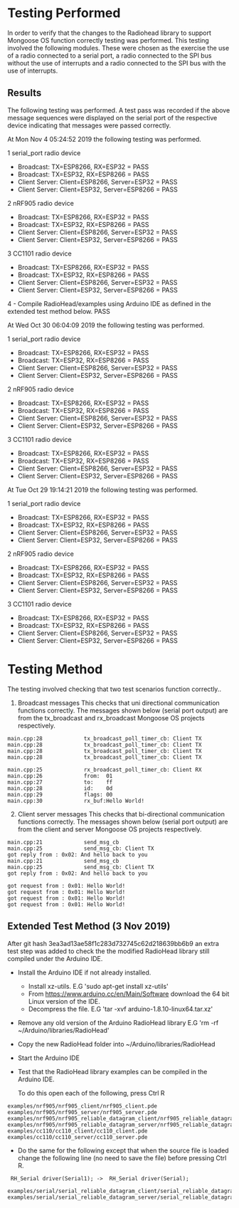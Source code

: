 # Testing Performed

In order to verify that the changes to the Radiohead library to support Mongoose OS
function correctly testing was performed. This testing involved the following modules.
These were chosen as the exercise the use of a radio connected to a serial port, a 
radio connected to the SPI bus without the use of interrupts and a radio connected 
to the SPI bus with the use of interrupts.

## Results

The following testing was performed. A test pass was recorded if the 
above message sequences were displayed on the serial port of the 
respective device indicating that messages were passed correctly.

At Mon Nov 4 05:24:52 2019 the following testing was performed.

1 serial_port radio device
 + Broadcast: TX=ESP8266, RX=ESP32 = PASS
 + Broadcast: TX=ESP32, RX=ESP8266 = PASS
 + Client Server: Client=ESP8266, Server=ESP32 = PASS
 + Client Server: Client=ESP32, Server=ESP8266 = PASS

2 nRF905 radio device
 + Broadcast: TX=ESP8266, RX=ESP32 = PASS
 + Broadcast: TX=ESP32, RX=ESP8266 = PASS
 + Client Server: Client=ESP8266, Server=ESP32 = PASS
 + Client Server: Client=ESP32, Server=ESP8266 = PASS

3 CC1101 radio device
 + Broadcast: TX=ESP8266, RX=ESP32 = PASS
 + Broadcast: TX=ESP32, RX=ESP8266 = PASS
 + Client Server: Client=ESP8266, Server=ESP32 = PASS
 + Client Server: Client=ESP32, Server=ESP8266 = PASS
 
4 - Compile RadioHead/examples using Arduino IDE as defined in the extended test method below.
PASS
 

At Wed Oct 30 06:04:09 2019 the following testing was performed.

1 serial_port radio device
 + Broadcast: TX=ESP8266, RX=ESP32 = PASS
 + Broadcast: TX=ESP32, RX=ESP8266 = PASS
 + Client Server: Client=ESP8266, Server=ESP32 = PASS
 + Client Server: Client=ESP32, Server=ESP8266 = PASS

2 nRF905 radio device
 + Broadcast: TX=ESP8266, RX=ESP32 = PASS
 + Broadcast: TX=ESP32, RX=ESP8266 = PASS
 + Client Server: Client=ESP8266, Server=ESP32 = PASS
 + Client Server: Client=ESP32, Server=ESP8266 = PASS

3 CC1101 radio device
 + Broadcast: TX=ESP8266, RX=ESP32 = PASS
 + Broadcast: TX=ESP32, RX=ESP8266 = PASS
 + Client Server: Client=ESP8266, Server=ESP32 = PASS
 + Client Server: Client=ESP32, Server=ESP8266 = PASS


At Tue Oct 29 19:14:21 2019 the following testing was performed.

1 serial_port radio device
 + Broadcast: TX=ESP8266, RX=ESP32 = PASS
 + Broadcast: TX=ESP32, RX=ESP8266 = PASS
 + Client Server: Client=ESP8266, Server=ESP32 = PASS
 + Client Server: Client=ESP32, Server=ESP8266 = PASS

2 nRF905 radio device
 + Broadcast: TX=ESP8266, RX=ESP32 = PASS
 + Broadcast: TX=ESP32, RX=ESP8266 = PASS
 + Client Server: Client=ESP8266, Server=ESP32 = PASS
 + Client Server: Client=ESP32, Server=ESP8266 = PASS

3 CC1101 radio device
 + Broadcast: TX=ESP8266, RX=ESP32 = PASS
 + Broadcast: TX=ESP32, RX=ESP8266 = PASS
 + Client Server: Client=ESP8266, Server=ESP32 = PASS
 + Client Server: Client=ESP32, Server=ESP8266 = PASS

# Testing Method

The testing involved checking that two test scenarios function correctly..

1. Broadcast messages
This checks that uni directional communication functions correctly.
The messages shown below (serial port output) are from the tx_broadcast 
and rx_broadcast Mongoose OS projects respectively.

```
main.cpp:28             tx_broadcast_poll_timer_cb: Client TX
main.cpp:28             tx_broadcast_poll_timer_cb: Client TX
main.cpp:28             tx_broadcast_poll_timer_cb: Client TX
main.cpp:28             tx_broadcast_poll_timer_cb: Client TX
```

```
main.cpp:25             rx_broadcast_poll_timer_cb: Client RX
main.cpp:26             from:  01
main.cpp:27             to:    ff
main.cpp:28             id:    0d
main.cpp:29             flags: 00
main.cpp:30             rx_buf:Hello World!
```

2. Client server messages
This checks that bi-directional communication functions correctly.
The messages shown below (serial port output) are from the client 
and server Mongoose OS projects respectively.

```
main.cpp:21             send_msg_cb
main.cpp:25             send_msg_cb: Client TX
got reply from : 0x02: And hello back to you
main.cpp:21             send_msg_cb
main.cpp:25             send_msg_cb: Client TX
got reply from : 0x02: And hello back to you
```

```
got request from : 0x01: Hello World!
got request from : 0x01: Hello World!
got request from : 0x01: Hello World!
got request from : 0x01: Hello World!
```
## Extended Test Method (3 Nov 2019)

After git hash 3ea3ad13ae58f1c283d732745c62d218639bb6b9 an extra test step was added to check the the modified RadioHead library still compiled under the Arduino IDE.

- Install the Arduino IDE if not already installed.
    - Install xz-utils.
    E.G
      'sudo apt-get install xz-utils'
    - From https://www.arduino.cc/en/Main/Software download the 64 bit Linux version of the IDE.
    - Decompress the file.
    E.G
    'tar -xvf  arduino-1.8.10-linux64.tar.xz'
- Remove any old version of the Arduino RadioHead library
E.G
'rm -rf ~/Arduino/libraries/RadioHead'
- Copy the new RadioHead folder into ~/Arduino/libraries/RadioHead
- Start the Arduino IDE
- Test that the RadioHead library examples can be compiled in the Arduino IDE.

  To do this open each of the following, press Ctrl R
  
```
examples/nrf905/nrf905_client/nrf905_client.pde
examples/nrf905/nrf905_server/nrf905_server.pde
examples/nrf905/nrf905_reliable_datagram_client/nrf905_reliable_datagram_client.pde
examples/nrf905/nrf905_reliable_datagram_server/nrf905_reliable_datagram_server.pde
examples/cc110/cc110_client/cc110_client.pde
examples/cc110/cc110_server/cc110_server.pde
```

- Do the same for the following except that when the source file is loaded change the following line (no need to save the file) before pressing Ctrl R. 

```
 RH_Serial driver(Serial1); ->  RH_Serial driver(Serial);
```

```
examples/serial/serial_reliable_datagram_client/serial_reliable_datagram_client.pde
examples/serial/serial_reliable_datagram_server/serial_reliable_datagram_server.pde
```
